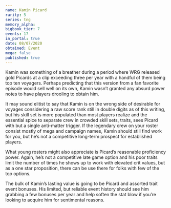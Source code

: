 ```yaml
---
name: Kamin Picard
rarity: 5
series: tng
memory_alpha:
bigbook_tier: 7
events: 17
in_portal: true
date: 08/07/2020
obtained: Event
mega: false
published: true
---
```


Kamin was something of a breather during a period where WRG released gold Picards at a clip exceeding three per year with a handful of them being top ten voyagers. Perhaps predicting that this version from a fan favorite episode would sell well on its own, Kamin wasn’t granted any absurd power notes to have players drooling to obtain him.

It may sound elitist to say that Kamin is on the wrong side of desirable for voyages considering a raw score rank still in double digits as of this writing, but his skill set is more populated than most players realize and the essential spice to separate crew in crowded skill sets, traits, sees Picard with but a single anti-matter trigger. If the legendary crew on your roster consist mostly of mega and campaign names, Kamin should still find work for you, but he’s not a competitive long-term prospect for established players.

What young rosters might also appreciate is Picard’s reasonable proficiency power. Again, he’s not a competitive late game option and his poor traits limit the number of times he shows up to work with elevated crit values, but as a one star proposition, there can be use there for folks with few of the top options. 

The bulk of Kamin’s lasting value is going to be Picard and assorted trait event bonuses. His limited, but reliable event history should see him grabbing a few bonuses per year and help soften the stat blow if you’re looking to acquire him for sentimental reasons.
